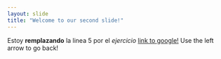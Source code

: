 ```yaml
---
layout: slide
title: "Welcome to our second slide!"
---
```

Estoy **remplazando** la linea 5 por el *ejercicio* [link to google!](http://google.com)
Use the left arrow to go back!
